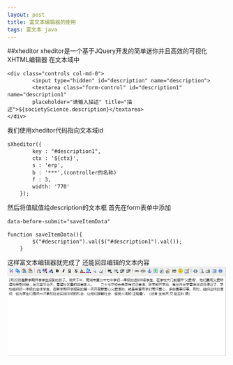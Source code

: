 ```yaml
---
layout: post
title: 富文本编辑器的使用
tags: 富文本 java
---
```

##xheditor
    xheditor是一个基于JQuery开发的简单迷你并且高效的可视化XHTML编辑器
在文本域中
```
<div class="controls col-md-0">
		<input type="hidden" id="description" name="description">
		<textarea class="form-control" id="description1" name="description1"
		placeholder="请输入描述" title="描述">${societyScience.description}</textarea>
</div>
```
我们使用xheditor代码指向文本域id
```
sXheditor({
		key : "#description1",
		ctx : '${ctx}',
		s : 'erp',
		b : '***',(controller的名称)
		f : 3,
		width: '770'
	});
```
然后将值赋值给description的文本框
首先在form表单中添加 
```
data-before-submit="saveItemData"
```
```
function saveItemData(){
		$("#description").val($("#description1").val());
	}
```
这样富文本编辑器就完成了
还能回显编辑的文本内容
![](/assets/img/3.png)